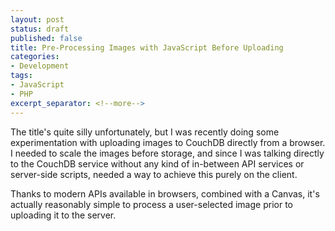 ```yaml
---
layout: post
status: draft
published: false
title: Pre-Processing Images with JavaScript Before Uploading
categories:
- Development
tags:
- JavaScript
- PHP
excerpt_separator: <!--more-->
---
```


The title's quite silly unfortunately, but I was recently doing some experimentation with uploading images to CouchDB directly from a browser. I needed to scale the images before storage, and since I was talking directly to the CouchDB service without any kind of in-between API services or server-side scripts, needed a way to achieve this purely on the client.

Thanks to modern APIs available in browsers, combined with a Canvas, it's actually reasonably simple to process a user-selected image prior to uploading it to the server.

<!--more-->
